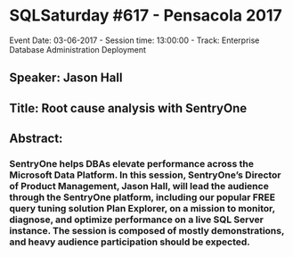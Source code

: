# SQLSaturday #617 - Pensacola 2017
Event Date: 03-06-2017 - Session time: 13:00:00 - Track: Enterprise Database Administration  Deployment
## Speaker: Jason Hall
## Title: Root cause analysis with SentryOne
## Abstract:
### SentryOne helps DBAs elevate performance across the Microsoft Data Platform. In this session, SentryOne’s Director of Product Management, Jason Hall, will lead the audience through the SentryOne platform, including our popular FREE query tuning solution Plan Explorer,  on a mission to monitor, diagnose, and optimize performance on a live SQL Server instance. The session is composed of mostly demonstrations, and heavy audience participation should be expected.
